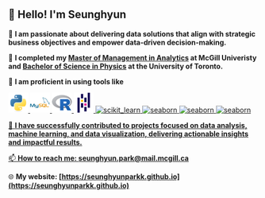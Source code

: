 ## 👋 Hello! I'm Seunghyun</a>

👨 **I am passionate about delivering data solutions that align with strategic business objectives and empower data-driven decision-making.**

📖 **I completed my [**Master of Management in Analytics**](https://www.mcgill.ca/desautels/programs/mma) at McGill Univeristy and [**Bachelor of Science in Physics**](https://www.physics.utoronto.ca) at the University of Toronto.**

🔭 **I am proficient in using tools like**
<p align="left">
<a href="https://www.python.org" target="_blank" rel="noreferrer"> <img src="https://raw.githubusercontent.com/devicons/devicon/master/icons/python/python-original.svg" alt="python" width="40" height="40"/> </a> 
<a href="https://www.mysql.com/" target="_blank" rel="noreferrer"> <img src="https://raw.githubusercontent.com/devicons/devicon/master/icons/mysql/mysql-original-wordmark.svg" alt="mysql" width="40" height="40"/> </a>
<a href="https://www.r-project.org/" target="_blank" rel="noreferrer"> <img src="https://raw.githubusercontent.com/devicons/devicon/master/icons/r/r-original.svg" alt="r" width="40" height="40"/> </a>
<a href="https://pandas.pydata.org/" target="_blank" rel="noreferrer"> <img src="https://raw.githubusercontent.com/devicons/devicon/2ae2a900d2f041da66e950e4d48052658d850630/icons/pandas/pandas-original.svg" alt="pandas" width="40" height="40"/> </a>
<a href="https://scikit-learn.org/" target="_blank" rel="noreferrer"> <img src="https://upload.wikimedia.org/wikipedia/commons/0/05/Scikit_learn_logo_small.svg" alt="scikit_learn" width="40" height="40"/> </a> 
<a href="https://seaborn.pydata.org/" target="_blank" rel="noreferrer"> <img src="https://seaborn.pydata.org/_images/logo-mark-lightbg.svg" alt="seaborn" width="40" height="40"/> 
<a href="https://www.microsoft.com/en-us/power-platform/products/power-bi/" target="_blank" rel="noreferrer"> <img src="https://cdn-dynmedia-1.microsoft.com/is/image/microsoftcorp/Hero_BPI_icon1?resMode=sharp2&op_usm=1.5,0.65,15,0&wid=96&hei=96&qlt=100&fmt=png-alpha&fit=constrain" alt="seaborn" width="40" height="40"/> 
<a href="https://lookerstudio.google.com" target="_blank" rel="noreferrer"> <img src="https://www.gstatic.com/analytics-lego/svg/ic_looker_studio.svg" alt="seaborn" width="40" height="40"/> 
</p>

🚀 **I have successfully contributed to projects focused on data analysis, machine learning, and data visualization, delivering actionable insights and impactful results.**

📫 **How to reach me: seunghyun.park@mail.mcgill.ca**

🌐 **My website: [https://seunghyunparkk.github.io](https://seunghyunparkk.github.io)**
